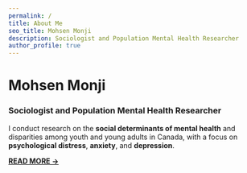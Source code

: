 ```yaml
---
permalink: /
title: About Me
seo_title: Mohsen Monji
description: Sociologist and Population Mental Health Researcher
author_profile: true
---
```


# Mohsen Monji  
### Sociologist and Population Mental Health Researcher  

I conduct research on the **social determinants of mental health** and disparities among youth and young adults in Canada, with a focus on **psychological distress**, **anxiety**, and **depression**.

[**READ MORE →**](/bio/)